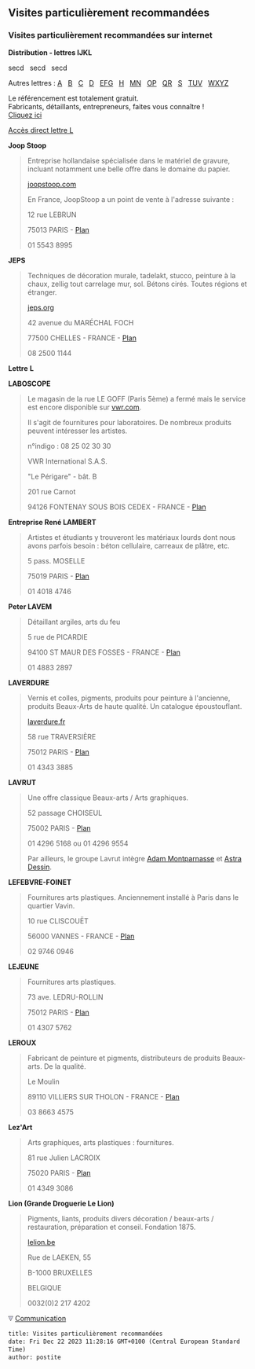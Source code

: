 ## Visites particulièrement recommandées
### Visites particulièrement recommandées sur internet
 **Distribution - lettres IJKL**

secd   secd   secd

Autres lettres : [A](refa.html)   [B](refb.html)   [C](refc.html)   [D](refd.html)   [EFG](refefg.html)   [H](refh.html)   [MN](refmn.html)   [OP](refop.html)   [QR](refqr.html)   [S](refs.html)   [TUV](reftuv.html)   [WXYZ](refwxyz.html)



Le référencement est totalement gratuit.  
Fabricants, détaillants, entrepreneurs, faites vous connaître !  
[Cliquez ici](ecrire.html)

[Accès direct lettre L](refijkl.html#l)

**Joop Stoop**

> Entreprise hollandaise spécialisée dans le matériel de gravure, incluant notamment une belle offre dans le domaine du papier.
> 
> [joopstoop.com](http://www.joopstoop.com/)
> 
> En France, JoopStoop a un point de vente à l'adresse suivante :
> 
> 12 rue LEBRUN
> 
> 75013 PARIS - [Plan](http://maps.google.fr/maps?f=q&hl=fr&q=12+rue+LEBRUN,+75013+PARIS&ie=UTF8&ll=48.838799,2.310959&spn=0.003566,0.010557&om=1)
> 
> 01 5543 8995

**JEPS**

> Techniques de décoration murale, tadelakt, stucco, peinture à la chaux, zellig tout carrelage mur, sol. Bétons cirés. Toutes régions et étranger.
> 
> [jeps.org](http://www.jeps.org/)
> 
> 42 avenue du MARÉCHAL FOCH
> 
> 77500 CHELLES - FRANCE - [Plan](http://maps.google.fr/maps?f=q&hl=fr&q=42+avenue+FOCH,+77500+CHELLES,+FRANCE&ie=UTF8&ll=48.871391,2.577302&spn=0.003564,0.010557&om=1)
> 
> 08 2500 1144

**Lettre** **L**

**LABOSCOPE**

> Le magasin de la rue LE GOFF (Paris 5ème) a fermé mais le service est encore disponible sur [](http://www.vwr.com/)[vwr.com](http://www.vwr.com/).
> 
> Il s'agit de fournitures pour laboratoires. De nombreux produits peuvent intéresser les artistes.
> 
> n°indigo : 08 25 02 30 30
> 
> VWR International S.A.S.
> 
> "Le Périgare" - bât. B
> 
> 201 rue Carnot
> 
> 94126 FONTENAY SOUS BOIS CEDEX - FRANCE - [Plan](http://maps.google.fr/maps?f=q&hl=fr&q=201+rue+Carnot,+94120+FONTENAY+SOUS+BOIS+-+france&ie=UTF8&ll=48.854021,2.493478&spn=0.003565,0.010557&om=1)

**Entreprise René LAMBERT**

> Artistes et étudiants y trouveront les matériaux lourds dont nous avons parfois besoin : béton cellulaire, carreaux de plâtre, etc.
> 
> 5 pass. MOSELLE
> 
> 75019 PARIS - [Plan](http://maps.google.fr/maps?f=q&hl=fr&q=5+Passage+de+la+Moselle,+75019+Paris,+Paris,+Ile-de-France,+France&ie=UTF8&ll=48.884247,2.377596&spn=0.003563,0.010557&om=1)
> 
> 01 4018 4746

**Peter LAVEM**

> Détaillant argiles, arts du feu
> 
> 5 rue de PICARDIE
> 
> 94100 ST MAUR DES FOSSES - FRANCE - [Plan](http://maps.google.fr/maps?f=q&hl=fr&q=5+rue+de+PICARDIE,+94100+ST+MAUR+DES+FOSSES&ie=UTF8&ll=48.807471,2.476805&spn=0.003568,0.010557&om=1)
> 
> 01 4883 2897

**LAVERDURE**

> Vernis et colles, pigments, produits pour peinture à l'ancienne, produits Beaux-Arts de haute qualité. Un catalogue époustouflant.
> 
> [laverdure.fr](http://www.laverdure.fr/)
> 
> 58 rue TRAVERSIÈRE
> 
> 75012 PARIS - [Plan](http://maps.google.fr/maps?f=q&hl=fr&q=58+rue+TRAVERSI%C3%88RE,+75012+PARIS&ie=UTF8&ll=48.850138,2.375429&spn=0.003565,0.010557&om=1)
> 
> 01 4343 3885

**LAVRUT**

> Une offre classique Beaux-arts / Arts graphiques.
> 
> 52 passage CHOISEUL
> 
> 75002 PARIS - [Plan](http://maps.google.fr/maps?f=q&hl=fr&q=52+passage+CHOISEUL,+75002+PARIS&ie=UTF8&ll=48.868117,2.335571&spn=0.003564,0.010557&om=1)
> 
> 01 4296 5168 ou 01 4296 9554
> 
> Par ailleurs, le groupe Lavrut intègre [Adam Montparnasse](refa.html#adam) et [Astra Dessin](refa.html#astradessin).

**LEFEBVRE-FOINET**

> Fournitures arts plastiques. Anciennement installé à Paris dans le quartier Vavin.
> 
> 10 rue CLISCOUËT
> 
> 56000 VANNES - FRANCE - [Plan](http://maps.google.fr/maps?f=q&hl=fr&q=10+rue+CLISCOU%C3%8BT,+56000+VANNES+-+FRANCE&ie=UTF8&ll=47.641748,-2.762718&spn=0.00365,0.010557&om=1)
> 
> 02 9746 0946

**LEJEUNE**

> Fournitures arts plastiques.
> 
> 73 ave. LEDRU-ROLLIN
> 
> 75012 PARIS - [Plan](http://maps.google.fr/maps?f=q&hl=fr&q=73+ave.+LEDRU-ROLLIN,+75012+PARIS&ie=UTF8&ll=48.850569,2.3753&spn=0.003565,0.010557&om=1)
> 
> 01 4307 5762

**LEROUX**

> Fabricant de peinture et pigments, distributeurs de produits Beaux-arts. De la qualité.
> 
> Le Moulin
> 
> 89110 VILLIERS SUR THOLON - FRANCE - [Plan](http://maps.google.fr/maps?f=q&hl=fr&q=Le+Moulin,+89110+VILLIERS+SUR+THOLON+-+FRANCE&ie=UTF8&ll=47.885125,3.34877&spn=0.003633,0.010557&om=1)
> 
> 03 8663 4575

**Lez'Art**

> Arts graphiques, arts plastiques : fournitures.
> 
> 81 rue Julien LACROIX
> 
> 75020 PARIS - [Plan](http://maps.google.fr/maps?f=q&hl=fr&q=81+rue+Julien+LACROIX,+75020+PARIS&ie=UTF8&ll=48.871645,2.382821&spn=0.003564,0.010557&om=1)
> 
> 01 4349 3086

**Lion (Grande Droguerie Le Lion)**

> Pigments, liants, produits divers décoration / beaux-arts / restauration, préparation et conseil. Fondation 1875.
> 
> [lelion.be](http://www.le-lion.be/)
> 
> Rue de LAEKEN, 55
> 
> B-1000 BRUXELLES
> 
> BELGIQUE
> 
> 0032(0)2 217 4202



![](images/flechebas.gif) [Communication](http://www.artrealite.com/annonceurs.htm)
```
title: Visites particulièrement recommandées
date: Fri Dec 22 2023 11:28:16 GMT+0100 (Central European Standard Time)
author: postite
```
